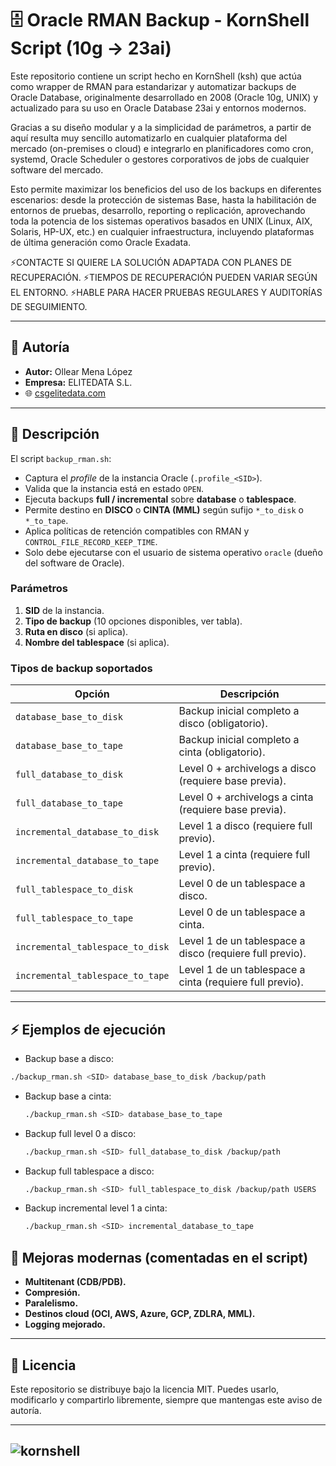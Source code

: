# 🗄️ Oracle RMAN Backup - KornShell Script (10g → 23ai)

Este repositorio contiene un script hecho en KornShell (ksh) que actúa como wrapper de RMAN para estandarizar y automatizar backups de Oracle Database, originalmente desarrollado en 2008 (Oracle 10g, UNIX) y actualizado para su uso en Oracle Database 23ai y entornos modernos.

Gracias a su diseño modular y a la simplicidad de parámetros, a partir de aquí resulta muy sencillo automatizarlo en cualquier plataforma del mercado (on-premises o cloud) e integrarlo en planificadores como cron, systemd, Oracle Scheduler o gestores corporativos de jobs de cualquier software del mercado.

Esto permite maximizar los beneficios del uso de los backups en diferentes escenarios: desde la protección de sistemas Base, hasta la habilitación de entornos de pruebas, desarrollo, reporting o replicación, aprovechando toda la potencia de los sistemas operativos basados en UNIX (Linux, AIX, Solaris, HP-UX, etc.) en cualquier infraestructura, incluyendo plataformas de última generación como Oracle Exadata.

⚡CONTACTE SI QUIERE LA SOLUCIÓN ADAPTADA CON PLANES DE RECUPERACIÓN.
⚡TIEMPOS DE RECUPERACIÓN PUEDEN VARIAR SEGÚN EL ENTORNO.
⚡HABLE PARA HACER PRUEBAS REGULARES Y AUDITORÍAS DE SEGUIMIENTO.

---

## 👤 Autoría

- **Autor:** Ollear Mena López  
- **Empresa:** ELITEDATA S.L.  
- 🌐 [csgelitedata.com](https://csgelitedata.com)  

---

## 📖 Descripción

El script `backup_rman.sh`:
- Captura el *profile* de la instancia Oracle (`.profile_<SID>`).  
- Valida que la instancia está en estado `OPEN`.  
- Ejecuta backups **full / incremental** sobre **database** o **tablespace**.  
- Permite destino en **DISCO** o **CINTA (MML)** según sufijo `*_to_disk` o `*_to_tape`.  
- Aplica políticas de retención compatibles con RMAN y `CONTROL_FILE_RECORD_KEEP_TIME`.  
- Solo debe ejecutarse con el usuario de sistema operativo `oracle` (dueño del software de Oracle).

### Parámetros
1. **SID** de la instancia.  
2. **Tipo de backup** (10 opciones disponibles, ver tabla).  
3. **Ruta en disco** (si aplica).  
4. **Nombre del tablespace** (si aplica).  

### Tipos de backup soportados
| Opción | Descripción |
|--------|-------------|
| `database_base_to_disk` | Backup inicial completo a disco (obligatorio). |
| `database_base_to_tape` | Backup inicial completo a cinta (obligatorio). |
| `full_database_to_disk` | Level 0 + archivelogs a disco (requiere base previa). |
| `full_database_to_tape` | Level 0 + archivelogs a cinta (requiere base previa). |
| `incremental_database_to_disk` | Level 1 a disco (requiere full previo). |
| `incremental_database_to_tape` | Level 1 a cinta (requiere full previo). |
| `full_tablespace_to_disk` | Level 0 de un tablespace a disco. |
| `full_tablespace_to_tape` | Level 0 de un tablespace a cinta. |
| `incremental_tablespace_to_disk` | Level 1 de un tablespace a disco (requiere full previo). |
| `incremental_tablespace_to_tape` | Level 1 de un tablespace a cinta (requiere full previo). |

---

## ⚡ Ejemplos de ejecución


* Backup base a disco: 

 ```bash
 ./backup_rman.sh <SID> database_base_to_disk /backup/path
 ```
* Backup base a cinta:

  ```bash
  ./backup_rman.sh <SID> database_base_to_tape
  ```
* Backup full level 0 a disco:

  ```bash
  ./backup_rman.sh <SID> full_database_to_disk /backup/path
  ```
* Backup full tablespace a disco:

  ```bash
  ./backup_rman.sh <SID> full_tablespace_to_disk /backup/path USERS
  ```
* Backup incremental level 1 a cinta:

  ```bash
  ./backup_rman.sh <SID> incremental_database_to_tape
  ```

## 🔧 Mejoras modernas (comentadas en el script)

* **Multitenant (CDB/PDB).**
* **Compresión.**
* **Paralelismo.**
* **Destinos cloud (OCI, AWS, Azure, GCP, ZDLRA, MML).**
* **Logging mejorado.**

---

## 📜 Licencia

Este repositorio se distribuye bajo la licencia MIT.
Puedes usarlo, modificarlo y compartirlo libremente, siempre que mantengas este aviso de autoría.

---
![kornshell](https://github.com/user-attachments/assets/af77bd08-49da-4e69-9180-76843ed37cd4)
---
